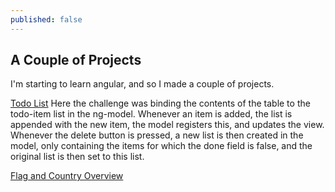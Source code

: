 ```yaml
---
published: false
---
```

## A Couple of Projects
I'm starting to learn angular, and so I made a couple of projects.

[Todo List](https://thomasnilsson.github.io/todoapp)
Here the challenge was binding the contents of the table to the todo-item list in the ng-model.
Whenever an item is added, the list is appended with the new item, the model registers this, and updates the view.
Whenever the delete button is pressed, a new list is then created in the model, only containing the items for which the done field is false, and the original list is then set to this list.

[Flag and Country Overview](https://thomasnilsson.github.io/flagapp)


